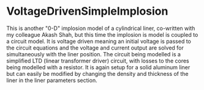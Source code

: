 # VoltageDrivenSimpleImplosion
This is another "0-D" implosion model of a cylindrical liner, co-written with my colleague Akash Shah, but this time the implosion is model is coupled to a circuit model.  It is voltage driven meaning an initial voltage is passed to the circuit equations and the voltage and current output are solved for simultaneously with the liner position.  The circuit being modelled is a simplified LTD (linear transformer driver) circuit, with losses to the cores being modelled with a resistor.  It is again setup for a solid aluminum liner but can easily be modified by changing the density and thickness of the liner in the liner parameters section.
